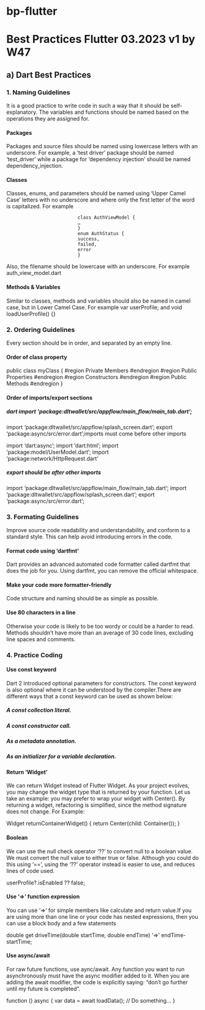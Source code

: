 # bp-flutter
# Best Practices Flutter 03.2023 v1 by W47

##  a) Dart Best Practices

### 1. Naming Guidelines

It is a good practice to write code in such a way that it should be self-explanatory. 
The variables and functions should be named based on the operations they are assigned for.

#### Packages
Packages and source files should be named using lowercase letters with an underscore. 
For example, a ‘test driver’ package should be named ‘test_driver’ 
while a package for ‘dependency injection’ should be named dependency_injection.

#### Classes
Classes, enums, and parameters should be named using ‘Upper Camel Case’ letters with 
no underscore and where only the first letter of the word is capitalized. For example

                              class AuthViewModel {
                              …
                              }
                              enum AuthStatus {
                              success,
                              failed,
                              error
                              }
Also, the filename should be lowercase with an underscore. For example auth_view_model.dart

#### Methods & Variables

Similar to classes, methods and variables should also be named in camel case, but in Lower Camel Case. 
For example var userProfile; and void loadUserProfile() {}

### 2. Ordering Guidelines

Every section should be in order, and separated by an empty line.

#### Order of class property

public class myClass
{
#region Private Members
#endregion
#region Public Properties
#endregion
#region Constructors
#endregion
#region Public Methods
#endregion
}

#### Order of imports/export sections

##### dart import ‘package:dltwallet/src/appflow/main_flow/main_tab.dart’;
import ‘package:dltwallet/src/appflow/splash_screen.dart’;
export ‘package:async/src/error.dart’;imports must come before other imports

import ‘dart:async’;
import ‘dart:html’;
import ‘package:model/UserModel.dart’;
import ‘package:network/HttpRequest.dart’

##### export should be after other imports

import ‘package:dltwallet/src/appflow/main_flow/main_tab.dart’;
import ‘package:dltwallet/src/appflow/splash_screen.dart’;
export ‘package:async/src/error.dart’;

### 3. Formating Guidelines

Improve source code readability and understandability, and conform 
to a standard style. This can help avoid introducing errors in the code.

#### Format code using ‘dartfmt’
Dart provides an advanced automated code formatter called dartfmt that does 
the job for you. Using dartfmt, you can remove the official whitespace.

#### Make your code more formatter-friendly
Code structure and naming should be as simple as possible.

#### Use 80 characters in a line
Otherwise your code is likely to be too wordy or could be a harder to read.
Methods shouldn’t have more than an average of 30 code lines, excluding line spaces and comments.

### 4. Practice Coding

#### Use const keyword

Dart 2 introduced optional parameters for constructors. The const keyword is also optional where it
can be understood by the compiler.There are different ways that a const keyword can be used as shown below:
##### A const collection literal.
##### A const constructor call.
##### As a metadata annotation.
##### As an initializer for a variable declaration.

#### Return ‘Widget’

We can return Widget instead of Flutter Widget. As your project evolves, you 
may change the widget type that is returned by your function. Let us take an example: 
you may prefer to wrap your widget with Center(). By returning a widget, refactoring is simplified, since the 
method signature does not change. For Example:

Widget returnContainerWidget() {
return Center(child: Container());
}

#### Boolean

We can use the null check operator ‘??’ to convert null to a boolean value. We must convert the null value to either 
true or false. Although you could do this using ‘==’, using the ‘??’ operator instead is easier to use, and reduces 
lines of code used.

userProfile?.isEnabled ?? false;

#### Use ‘=>’ function expression

You can use ‘=>’ for simple members like calculate and return value.If you are using more than one line or your code has
nested expressions, then you can use a block body and a few statements

double get driveTime(double startTime, double endTime) ‘=>’ endTime-startTime;

#### Use async/await

For raw future functions, use aync/await. Any function you want to run asynchronously must have the async modifier added 
to it. When you are adding the await modifier, the code is explicitly saying: “don’t go further until my future is completed”.

function () async {
var data = await loadData();
// Do something…
}

